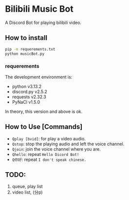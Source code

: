 # Bilibili Music Bot

A Discord Bot for playing bilibili video.

## How to install

```cmd
pip -m requerements.txt
python musicBot.py
```

### requerements

The development environment is:
- python v3.13.2
- discord.py v2.5.2
- requests v2.32.3
- PyNaCl v1.5.0

In theory, this version and above is ok.

## How to Use [Commands]

- `Qplay [bvid]`: for play a video audio.
- `Qstop`: stop the playing audio and left the voice channel.
- `Qjoin`: join the voice channel where you are.
- `Qhello`: repeat `Hello Dicord Bot!`
- `Q你好`: repeat `I don't speak chinese.`

## TODO:
 1. queue, play list
 2. video list, (分p)